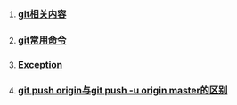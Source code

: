 1. ### [git相关内容](/gitgithub/gitxiang-guan-nei-rong.md)
2. ### [git常用命令](/gitgithub/gitchang-yong-ming-ling.md)
3. ### [Exception](/gitgithub/exception.md)
4. ### [git push origin与git push -u origin master的区别](/gitgithub/git-push-originyu-git-push-u-origin-master-de-qu-bie.md)



